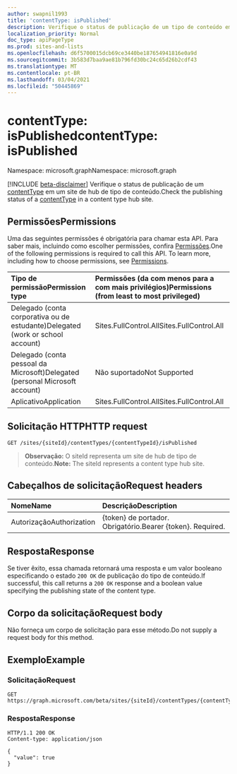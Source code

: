 ```yaml
---
author: swapnil1993
title: 'contentType: isPublished'
description: Verifique o status de publicação de um tipo de conteúdo em um site de hub de tipo de conteúdo.
localization_priority: Normal
doc_type: apiPageType
ms.prod: sites-and-lists
ms.openlocfilehash: d6f5700015dcb69ce3440be187654941816e0a9d
ms.sourcegitcommit: 3b583d7baa9ae81b796fd30bc24c65d26b2cdf43
ms.translationtype: MT
ms.contentlocale: pt-BR
ms.lasthandoff: 03/04/2021
ms.locfileid: "50445869"
---
```

# <a name="contenttype-ispublished"></a><span data-ttu-id="dad70-103">contentType: isPublished</span><span class="sxs-lookup"><span data-stu-id="dad70-103">contentType: isPublished</span></span>
<span data-ttu-id="dad70-104">Namespace: microsoft.graph</span><span class="sxs-lookup"><span data-stu-id="dad70-104">Namespace: microsoft.graph</span></span>

[!INCLUDE [beta-disclaimer](../../includes/beta-disclaimer.md)]
<span data-ttu-id="dad70-105">Verifique o status de publicação de um [contentType][] em um site de hub de tipo de conteúdo.</span><span class="sxs-lookup"><span data-stu-id="dad70-105">Check the publishing status of a [contentType][] in a content type hub site.</span></span>

## <a name="permissions"></a><span data-ttu-id="dad70-106">Permissões</span><span class="sxs-lookup"><span data-stu-id="dad70-106">Permissions</span></span>

<span data-ttu-id="dad70-p101">Uma das seguintes permissões é obrigatória para chamar esta API. Para saber mais, incluindo como escolher permissões, confira [Permissões](/graph/permissions-reference).</span><span class="sxs-lookup"><span data-stu-id="dad70-p101">One of the following permissions is required to call this API. To learn more, including how to choose permissions, see [Permissions](/graph/permissions-reference).</span></span>

|<span data-ttu-id="dad70-109">Tipo de permissão</span><span class="sxs-lookup"><span data-stu-id="dad70-109">Permission type</span></span>      | <span data-ttu-id="dad70-110">Permissões (da com menos para a com mais privilégios)</span><span class="sxs-lookup"><span data-stu-id="dad70-110">Permissions (from least to most privileged)</span></span>              |
|:--------------------|:---------------------------------------------------------|
|<span data-ttu-id="dad70-111">Delegado (conta corporativa ou de estudante)</span><span class="sxs-lookup"><span data-stu-id="dad70-111">Delegated (work or school account)</span></span> | <span data-ttu-id="dad70-112">Sites.FullControl.All</span><span class="sxs-lookup"><span data-stu-id="dad70-112">Sites.FullControl.All</span></span>    |
|<span data-ttu-id="dad70-113">Delegado (conta pessoal da Microsoft)</span><span class="sxs-lookup"><span data-stu-id="dad70-113">Delegated (personal Microsoft account)</span></span> | <span data-ttu-id="dad70-114">Não suportado</span><span class="sxs-lookup"><span data-stu-id="dad70-114">Not Supported</span></span>   |
|<span data-ttu-id="dad70-115">Aplicativo</span><span class="sxs-lookup"><span data-stu-id="dad70-115">Application</span></span> | <span data-ttu-id="dad70-116">Sites.FullControl.All</span><span class="sxs-lookup"><span data-stu-id="dad70-116">Sites.FullControl.All</span></span> |

## <a name="http-request"></a><span data-ttu-id="dad70-117">Solicitação HTTP</span><span class="sxs-lookup"><span data-stu-id="dad70-117">HTTP request</span></span>

<!-- { "blockType": "ignored" } -->

```http
GET /sites/{siteId}/contentTypes/{contentTypeId}/isPublished
```
><span data-ttu-id="dad70-118">**Observação:** O siteId representa um site de hub de tipo de conteúdo.</span><span class="sxs-lookup"><span data-stu-id="dad70-118">**Note:** The siteId represents a content type hub site.</span></span>

## <a name="request-headers"></a><span data-ttu-id="dad70-119">Cabeçalhos de solicitação</span><span class="sxs-lookup"><span data-stu-id="dad70-119">Request headers</span></span>
|<span data-ttu-id="dad70-120">Nome</span><span class="sxs-lookup"><span data-stu-id="dad70-120">Name</span></span>|<span data-ttu-id="dad70-121">Descrição</span><span class="sxs-lookup"><span data-stu-id="dad70-121">Description</span></span>|
|:---|:---|
|<span data-ttu-id="dad70-122">Autorização</span><span class="sxs-lookup"><span data-stu-id="dad70-122">Authorization</span></span>|<span data-ttu-id="dad70-p102">{token} de portador. Obrigatório.</span><span class="sxs-lookup"><span data-stu-id="dad70-p102">Bearer {token}. Required.</span></span>|

## <a name="response"></a><span data-ttu-id="dad70-125">Resposta</span><span class="sxs-lookup"><span data-stu-id="dad70-125">Response</span></span>
<span data-ttu-id="dad70-126">Se tiver êxito, essa chamada retornará uma resposta e um valor booleano especificando o estado `200 OK` de publicação do tipo de conteúdo.</span><span class="sxs-lookup"><span data-stu-id="dad70-126">If successful, this call returns a `200 OK` response and a boolean value specifying the publishing state of the content type.</span></span>

## <a name="request-body"></a><span data-ttu-id="dad70-127">Corpo da solicitação</span><span class="sxs-lookup"><span data-stu-id="dad70-127">Request body</span></span>
<span data-ttu-id="dad70-128">Não forneça um corpo de solicitação para esse método.</span><span class="sxs-lookup"><span data-stu-id="dad70-128">Do not supply a request body for this method.</span></span>

## <a name="example"></a><span data-ttu-id="dad70-129">Exemplo</span><span class="sxs-lookup"><span data-stu-id="dad70-129">Example</span></span>

### <a name="request"></a><span data-ttu-id="dad70-130">Solicitação</span><span class="sxs-lookup"><span data-stu-id="dad70-130">Request</span></span>
<!-- {
  "blockType": "request",
  "name": "contenttype_ispublished"
}
-->
```http
GET https://graph.microsoft.com/beta/sites/{siteId}/contentTypes/{contentTypeId}/isPublished
```
### <a name="response"></a><span data-ttu-id="dad70-131">Resposta</span><span class="sxs-lookup"><span data-stu-id="dad70-131">Response</span></span>
<!-- {
  "blockType": "response",
  "truncated": true,
  "@odata.type": "string"
}
-->

```http
HTTP/1.1 200 OK
Content-type: application/json

{
  "value": true 
}
```

[contentType]: ../resources/contentType.md
